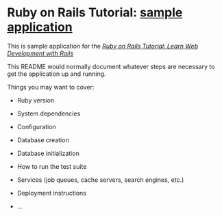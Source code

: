 # Ruby on Rails Tutorial: [sample application](https://nunsez-railstutorial.herokuapp.com/)

This is sample application for the [*Ruby on Rails Tutorial: Learn Web Development with Rails*](http://www.railstutorial.org/)

This README would normally document whatever steps are necessary to get the
application up and running.

Things you may want to cover:

* Ruby version

* System dependencies

* Configuration

* Database creation

* Database initialization

* How to run the test suite

* Services (job queues, cache servers, search engines, etc.)

* Deployment instructions

* ...

